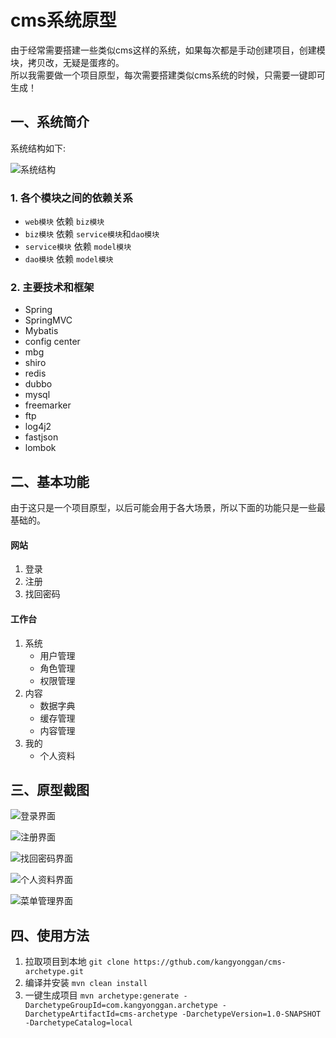 # cms系统原型
由于经常需要搭建一些类似cms这样的系统，如果每次都是手动创建项目，创建模块，拷贝改，无疑是蛋疼的。  
所以我需要做一个项目原型，每次需要搭建类似cms系统的时候，只需要一键即可生成！

## 一、系统简介
系统结构如下:

![系统结构](http://kangyonggan.com:6789/upload/cms_1.png)

### 1. 各个模块之间的依赖关系
- `web模块` 依赖 `biz模块`
- `biz模块` 依赖 `service模块`和`dao模块`
- `service模块` 依赖 `model模块`
- `dao模块` 依赖 `model模块`

### 2. 主要技术和框架
- Spring
- SpringMVC
- Mybatis
- config center
- mbg
- shiro
- redis
- dubbo
- mysql
- freemarker
- ftp
- log4j2
- fastjson
- lombok

## 二、基本功能
由于这只是一个项目原型，以后可能会用于各大场景，所以下面的功能只是一些最基础的。

#### 网站
1. 登录
2. 注册
3. 找回密码

#### 工作台
1. 系统
    - 用户管理
    - 角色管理
    - 权限管理
2. 内容
    - 数据字典
    - 缓存管理
    - 内容管理
3. 我的
    - 个人资料

## 三、原型截图

![登录界面](http://kangyonggan.com:6789/upload/cms_login.png)

![注册界面](http://kangyonggan.com:6789/upload/cms_register.png)

![找回密码界面](http://kangyonggan.com:6789/upload/cms_reset.png)

![个人资料界面](http://kangyonggan.com:6789/upload/cms_profile.png)

![菜单管理界面](http://kangyonggan.com:6789/upload/cms_menu.png)

## 四、使用方法
1. 拉取项目到本地 `git clone https://gthub.com/kangyonggan/cms-archetype.git`
2. 编译并安装 `mvn clean install`
3. 一键生成项目 `mvn archetype:generate -DarchetypeGroupId=com.kangyonggan.archetype -DarchetypeArtifactId=cms-archetype -DarchetypeVersion=1.0-SNAPSHOT -DarchetypeCatalog=local`

